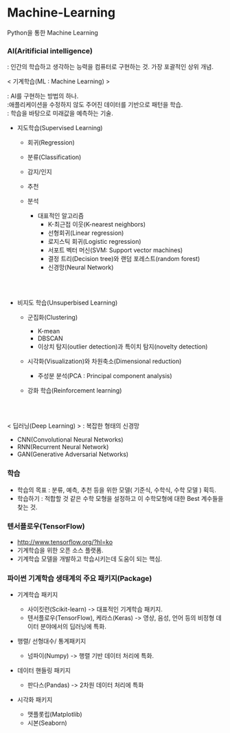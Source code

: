 # Machine-Learning
Python을 통한 Machine Learning
### AI(Aritificial intelligence)
: 인간의 학습하고 생각하는 능력을 컴퓨터로 구현하는 것. 가장 포괄적인 상위 개념. 


< 기계학습(ML : Machine Learning) > <br>


: AI를 구현하는 방법의 하나. <br> :애플리케이션을 수정하지 않도 주어진 데이터를 기반으로 패턴을 학습. <br> : 학습을 바탕으로 미래값을 예측하는 기술.


- 지도학습(Supervised Learning)
  - 회귀(Regression)
  - 분류(Classification)
  - 감지/인지
  - 추천
  - 분석

    - 대표적인 알고리즘
      - K-최근접 이웃(K-nearest neighbors)
      - 선형회귀(Linear regression)
      - 로지스틱 회귀(Logistic regression)
      - 서포트 벡터 머신(SVM: Support vector machines)
      - 결정 트리(Decision tree)와 랜덤 포레스트(random forest)
      - 신경망(Neural Network)

<br>
<br>




- 비지도 학습(Unsuperbised Learning)
  - 군집화(Clustering)
    - K-mean
    - DBSCAN
    - 이상치 탐지(outlier detection)과 특이치 탐지(novelty detection) 

  - 시각화(Visualization)와 차원축소(Dimensional reduction)
    - 주성분 분석(PCA : Principal component analysis)

  - 강화 학습(Reinforcement learning)

<br>
<br>

  < 딥러닝(Deep Learning) >
  : 복잡한 형태의 신경망
  - CNN(Convolutional Neural Networks)
  - RNN(Recurrent Neural Network)
  - GAN(Generative Adversarial Networks)

### 학습

- 학습의 목표 : 분류, 예측, 추천 등을 위한 모델( 기준식, 수학식, 수학 모델 ) 획득.
- 학습하기 : 적합할 것 같은 수학 모형을 설정하고 이 수학모형에 대한 Best 계수들을 찾는 것.


### 텐서플로우(TensorFlow)

- http://www.tensorflow.org/?hl=ko
- 기계학습을 위한 오픈 소스 플랫폼.
- 기계학습 모델을 개발하고 학습시키는데 도움이 되는 핵심.


### 파이썬 기계학습 생태계의 주요 패키지(Package)

- 기계학습 패키지
  - 사이킷런(Scikit-learn) -> 대표적인 기계학습 패키지.
  - 텐서플로우(TensorFlow), 케라스(Keras) -> 영상, 음성, 언어 등의 비정형 데이터 분야에서의 딥러닝에 특화.

- 행렬/ 선형대수/ 통계패키지
  - 넘파이(Numpy) -> 행렬 기반 데이터 처리에 특화.

- 데이터 핸들링 패키지
  - 판다스(Pandas) -> 2차원 데이터 처리에 특화

- 시각화 패키지
  - 맷플롯립(Matplotlib)
  - 시본(Seaborn)

